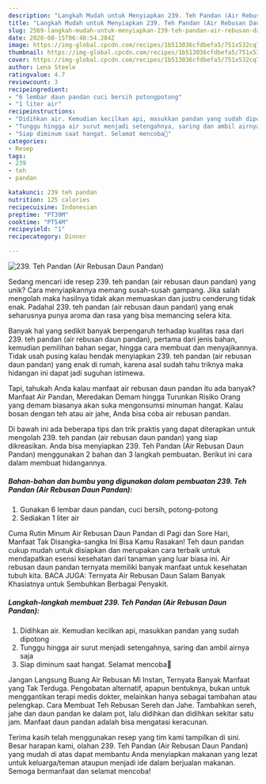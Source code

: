 ```yaml
---
description: "Langkah Mudah untuk Menyiapkan 239. Teh Pandan (Air Rebusan Daun Pandan) yang Bikin Ngiler"
title: "Langkah Mudah untuk Menyiapkan 239. Teh Pandan (Air Rebusan Daun Pandan) yang Bikin Ngiler"
slug: 2569-langkah-mudah-untuk-menyiapkan-239-teh-pandan-air-rebusan-daun-pandan-yang-bikin-ngiler
date: 2020-08-15T06:48:54.284Z
image: https://img-global.cpcdn.com/recipes/1b513036cfdbefa5/751x532cq70/239-teh-pandan-air-rebusan-daun-pandan-foto-resep-utama.jpg
thumbnail: https://img-global.cpcdn.com/recipes/1b513036cfdbefa5/751x532cq70/239-teh-pandan-air-rebusan-daun-pandan-foto-resep-utama.jpg
cover: https://img-global.cpcdn.com/recipes/1b513036cfdbefa5/751x532cq70/239-teh-pandan-air-rebusan-daun-pandan-foto-resep-utama.jpg
author: Lena Steele
ratingvalue: 4.7
reviewcount: 3
recipeingredient:
- "6 lembar daun pandan cuci bersih potongpotong"
- "1 liter air"
recipeinstructions:
- "Didihkan air. Kemudian kecilkan api, masukkan pandan yang sudah dipotong"
- "Tunggu hingga air surut menjadi setengahnya, saring dan ambil airnya saja"
- "Siap diminum saat hangat. Selamat mencoba💜"
categories:
- Resep
tags:
- 239
- teh
- pandan

katakunci: 239 teh pandan 
nutrition: 125 calories
recipecuisine: Indonesian
preptime: "PT39M"
cooktime: "PT54M"
recipeyield: "1"
recipecategory: Dinner

---
```



![239. Teh Pandan (Air Rebusan Daun Pandan)](https://img-global.cpcdn.com/recipes/1b513036cfdbefa5/751x532cq70/239-teh-pandan-air-rebusan-daun-pandan-foto-resep-utama.jpg)

Sedang mencari ide resep 239. teh pandan (air rebusan daun pandan) yang unik? Cara menyiapkannya memang susah-susah gampang. Jika salah mengolah maka hasilnya tidak akan memuaskan dan justru cenderung tidak enak. Padahal 239. teh pandan (air rebusan daun pandan) yang enak seharusnya punya aroma dan rasa yang bisa memancing selera kita.

Banyak hal yang sedikit banyak berpengaruh terhadap kualitas rasa dari 239. teh pandan (air rebusan daun pandan), pertama dari jenis bahan, kemudian pemilihan bahan segar, hingga cara membuat dan menyajikannya. Tidak usah pusing kalau hendak menyiapkan 239. teh pandan (air rebusan daun pandan) yang enak di rumah, karena asal sudah tahu triknya maka hidangan ini dapat jadi suguhan istimewa.

Tapi, tahukah Anda kalau manfaat air rebusan daun pandan itu ada banyak? Manfaat Air Pandan, Meredakan Demam hingga Turunkan Risiko Orang yang demam biasanya akan suka mengonsumsi minuman hangat. Kalau bosan dengan teh atau air jahe, Anda bisa coba air rebusan pandan.


Di bawah ini ada beberapa tips dan trik praktis yang dapat diterapkan untuk mengolah 239. teh pandan (air rebusan daun pandan) yang siap dikreasikan. Anda bisa menyiapkan 239. Teh Pandan (Air Rebusan Daun Pandan) menggunakan 2 bahan dan 3 langkah pembuatan. Berikut ini cara dalam membuat hidangannya.

<!--inarticleads1-->

##### Bahan-bahan dan bumbu yang digunakan dalam pembuatan 239. Teh Pandan (Air Rebusan Daun Pandan):

1. Gunakan 6 lembar daun pandan, cuci bersih, potong-potong
1. Sediakan 1 liter air


Cuma Rutin Minum Air Rebusan Daun Pandan di Pagi dan Sore Hari, Manfaat Tak Disangka-sangka Ini Bisa Kamu Rasakan! Teh daun pandan cukup mudah untuk disiapkan dan merupakan cara terbaik untuk mendapatkan esensi kesehatan dari tanaman yang luar biasa ini. Air rebusan daun pandan ternyata memiliki banyak manfaat untuk kesehatan tubuh kita. BACA JUGA: Ternyata Air Rebusan Daun Salam Banyak Khasiatnya untuk Sembuhkan Berbagai Penyakit. 

<!--inarticleads2-->

##### Langkah-langkah membuat 239. Teh Pandan (Air Rebusan Daun Pandan):

1. Didihkan air. Kemudian kecilkan api, masukkan pandan yang sudah dipotong
1. Tunggu hingga air surut menjadi setengahnya, saring dan ambil airnya saja
1. Siap diminum saat hangat. Selamat mencoba💜


Jangan Langsung Buang Air Rebusan Mi Instan, Ternyata Banyak Manfaat yang Tak Terduga. Pengobatan alternatif, apapun bentuknya, bukan untuk menggantikan terapi medis dokter, melainkan hanya sebagai tambahan atau pelengkap. Cara Membuat Teh Rebusan Sereh dan Jahe. Tambahkan sereh, jahe dan daun pandan ke dalam pot, lalu didihkan dan didihkan sekitar satu jam. Manfaat daun pandan adalah bisa mengatasi keracunan. 

Terima kasih telah menggunakan resep yang tim kami tampilkan di sini. Besar harapan kami, olahan 239. Teh Pandan (Air Rebusan Daun Pandan) yang mudah di atas dapat membantu Anda menyiapkan makanan yang lezat untuk keluarga/teman ataupun menjadi ide dalam berjualan makanan. Semoga bermanfaat dan selamat mencoba!
